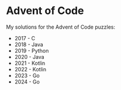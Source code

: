 # Advent of Code

My solutions for the Advent of Code puzzles:

* 2017 - C
* 2018 - Java
* 2019 - Python
* 2020 - Java
* 2021 - Kotlin
* 2022 - Kotlin
* 2023 - Go
* 2024 - Go
